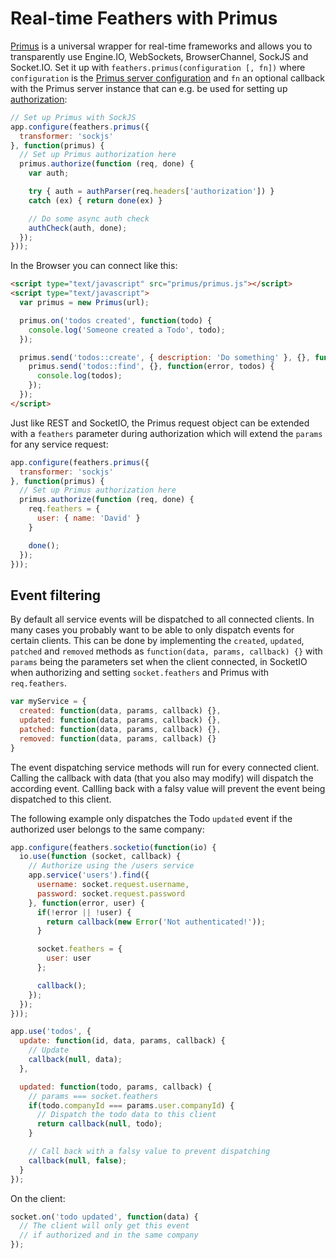 # Real-time Feathers with Primus

[Primus](https://github.com/primus/primus) is a universal wrapper for real-time frameworks and allows you to transparently use Engine.IO, WebSockets, BrowserChannel, SockJS and Socket.IO. Set it up with `feathers.primus(configuration [, fn])` where `configuration` is the [Primus server configuration](https://github.com/primus/primus#getting-started) and `fn` an optional callback with the Primus server instance that can e.g. be used for setting up [authorization](https://github.com/primus/primus#authorization):

```js
// Set up Primus with SockJS
app.configure(feathers.primus({
  transformer: 'sockjs'
}, function(primus) {
  // Set up Primus authorization here
  primus.authorize(function (req, done) {
    var auth;

    try { auth = authParser(req.headers['authorization']) }
    catch (ex) { return done(ex) }

    // Do some async auth check
    authCheck(auth, done);
  });
}));
```

In the Browser you can connect like this:

```html
<script type="text/javascript" src="primus/primus.js"></script>
<script type="text/javascript">
  var primus = new Primus(url);

  primus.on('todos created', function(todo) {
    console.log('Someone created a Todo', todo);
  });

  primus.send('todos::create', { description: 'Do something' }, {}, function() {
    primus.send('todos::find', {}, function(error, todos) {
      console.log(todos);
    });
  });
</script>
```

Just like REST and SocketIO, the Primus request object can be extended with a `feathers` parameter during authorization which will extend the `params` for any service request:

```js
app.configure(feathers.primus({
  transformer: 'sockjs'
}, function(primus) {
  // Set up Primus authorization here
  primus.authorize(function (req, done) {
    req.feathers = {
      user: { name: 'David' }
    }

    done();
  });
}));
```

## Event filtering

By default all service events will be dispatched to all connected clients.
In many cases you probably want to be able to only dispatch events for certain clients.
This can be done by implementing the `created`, `updated`, `patched` and `removed` methods as `function(data, params, callback) {}` with `params` being the parameters set when the client connected, in SocketIO when authorizing and setting `socket.feathers` and Primus with `req.feathers`.

```js
var myService = {
  created: function(data, params, callback) {},
  updated: function(data, params, callback) {},
  patched: function(data, params, callback) {},
  removed: function(data, params, callback) {}
}
```

The event dispatching service methods will run for every connected client. Calling the callback with data (that you also may modify) will dispatch the according event. Callling back with a falsy value will prevent the event being dispatched to this client.

The following example only dispatches the Todo `updated` event if the authorized user belongs to the same company:

```js
app.configure(feathers.socketio(function(io) {
  io.use(function (socket, callback) {
    // Authorize using the /users service
    app.service('users').find({
      username: socket.request.username,
      password: socket.request.password
    }, function(error, user) {
      if(!error || !user) {
        return callback(new Error('Not authenticated!'));
      }

      socket.feathers = {
        user: user
      };

      callback();
    });
  });
}));

app.use('todos', {
  update: function(id, data, params, callback) {
    // Update
    callback(null, data);
  },

  updated: function(todo, params, callback) {
    // params === socket.feathers
    if(todo.companyId === params.user.companyId) {
      // Dispatch the todo data to this client
      return callback(null, todo);
    }

    // Call back with a falsy value to prevent dispatching
    callback(null, false);
  }
});
```

On the client:

```js
socket.on('todo updated', function(data) {
  // The client will only get this event
  // if authorized and in the same company
});
```
